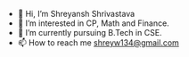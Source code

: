 - 👋 Hi, I’m Shreyansh Shrivastava
- 👀 I’m interested in CP, Math and Finance.
- 🌱 I’m currently pursuing B.Tech in CSE.
- 📫 How to reach me shreyw134@gmail.com
